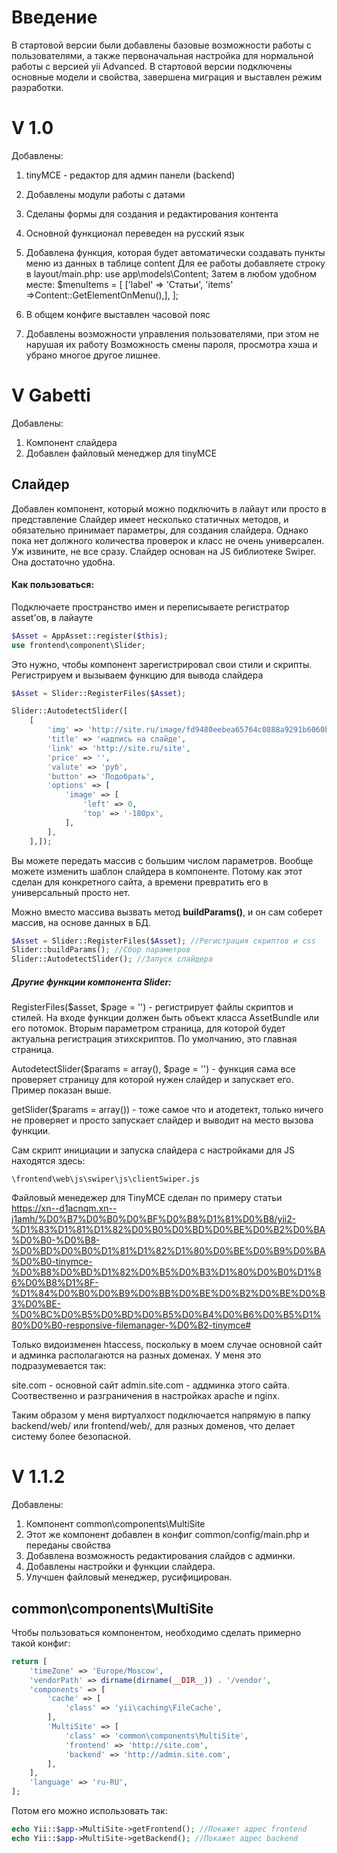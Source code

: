 Введение
=========================================================
В стартовой версии были добавлены базовые возможности работы с пользователями, а также
первоначальная настройка для нормальной работы с версией yii Advanced. В стартовой версии
подключены основные модели и свойства, завершена миграция и выставлен режим разработки.

V 1.0
=========================================================
Добавлены:
1. tinyMCE - редактор для админ панели (backend)
2. Добавлены модули работы с датами
3. Сделаны формы для создания и редактирования контента
4. Основной функционал переведен на русский язык
5. Добавлена функция, которая будет автоматически создавать пункты меню
из данных в таблице content
Для ее работы добавляете строку в layout/main.php:
    use app\models\Content;
Затем в любом удобном месте:
    $menuItems = [
        ['label' => 'Статьи', 'items' =>Content::GetElementOnMenu(),],
     ];

6. В общем конфиге выставлен часовой пояс
7. Добавлены возможности управления пользователями, при этом не нарушая их работу
Возможность смены пароля, просмотра хэша и убрано многое другое лишнее.

V Gabetti
========================================================

Добавлены:

1. Компонент слайдера
2. Добавлен файловый менеджер для tinyMCE

Слайдер
------------------------------------------------------

Добавлен компонент, который можно подключить в лайаут или просто в представление
Слайдер имеет несколько статичных методов, и обязательно принимает параметры,
для создания слайдера. Однако пока нет должного количества проверок и класс не
очень универсален. Уж извините, не все сразу. Слайдер основан на JS библиотеке
Swiper. Она достаточно удобна.

#### Как пользоваться:

Подключаете пространство имен и переписываете регистратор asset'ов, в лайауте

```php
$Asset = AppAsset::register($this);
use frontend\component\Slider;
```

Это нужно, чтобы компонент зарегистрировал свои стили и скрипты.
Регистрируем и вызываем функцию для вывода слайдера

```php
$Asset = Slider::RegisterFiles($Asset);

Slider::AutodetectSlider([
    [
        'img' => 'http://site.ru/image/fd9480eebea65764c0888a9291b6060b.jpg',
        'title' => 'надпись на слайде',
        'link' => 'http://site.ru/site',
        'price' => '',
        'valute' => 'руб',
        'button' => 'Подобрать',
        'options' => [
            'image' => [
                'left' => 0,
                'top' => '-180px',
            ],
        ],
    ],]);
```
Вы можете передать массив с большим числом параметров. Вообще можете изменить
шаблон слайдера в компоненте. Потому как этот сделан для конкретного сайта, а 
времени превратить его в универсальный просто нет.

Можно вместо массива вызвать метод **buildParams()**, и он сам соберет массив,
на основе данных в БД.

```php
$Asset = Slider::RegisterFiles($Asset); //Регистрация скриптов и css
Slider::buildParams(); //Сбор параметров
Slider::AutodetectSlider(); //Запуск слайдера
```

##### Другие функции компонента Slider:

RegisterFiles($asset, $page = '') - регистрирует файлы скриптов и стилей.
На входе функции должен быть объект класса AssetBundle или его потомок.
Вторым параметром страница, для которой будет актуальна регистрация этихскриптов.
По умолчанию, это главная страница.

AutodetectSlider($params = array(), $page = '') - функция сама все проверяет
страницу для которой нужен слайдер и запускает его. Пример показан выше.

getSlider($params = array()) - тоже самое что и атодетект, только ничего не
проверяет и просто запускает слайдер и выводит на место вызова функции.

Сам скрипт инициации и запуска слайдера с настройками для JS находятся здесь:

```
\frontend\web\js\swiper\js\clientSwiper.js
```

Файловый менедежер для TinyMCE сделан по примеру статьи
<https://xn--d1acnqm.xn--j1amh/%D0%B7%D0%B0%D0%BF%D0%B8%D1%81%D0%B8/yii2-%D1%83%D1%81%D1%82%D0%B0%D0%BD%D0%BE%D0%B2%D0%BA%D0%B0-%D0%B8-%D0%BD%D0%B0%D1%81%D1%82%D1%80%D0%BE%D0%B9%D0%BA%D0%B0-tinymce-%D0%B8%D0%BD%D1%82%D0%B5%D0%B3%D1%80%D0%B0%D1%86%D0%B8%D1%8F-%D1%84%D0%B0%D0%B9%D0%BB%D0%BE%D0%B2%D0%BE%D0%B3%D0%BE-%D0%BC%D0%B5%D0%BD%D0%B5%D0%B4%D0%B6%D0%B5%D1%80%D0%B0-responsive-filemanager-%D0%B2-tinymce#>

Только видоизменен htaccess, поскольку в моем случае основной сайт и админка
располагаются на разных доменах. У меня это подразумевается так:

site.com - основной сайт
admin.site.com - аддминка этого сайта. 
Соотвественно и разграничения в настройках apache и nginx.

Таким образом у меня виртуалхост подключается напрямую в папку backend/web/ или
frontend/web/, для разных доменов, что делает систему более безопасной.

V 1.1.2
======================================================

Добавлены:

1. Компонент common\components\MultiSite
2. Этот же компонент добавлен в конфиг common/config/main.php и переданы свойства
3. Добавлена возможность редактирования слайдов с админки. 
4. Добавлены настройки и функции слайдера.
5. Улучшен файловый менеджер, русифицирован.

common\components\MultiSite
----------------------------------------------------

Чтобы пользоваться компонентом, необходимо сделать примерно такой конфиг:

```php
return [
    'timeZone' => 'Europe/Moscow',
    'vendorPath' => dirname(dirname(__DIR__)) . '/vendor',
    'components' => [
        'cache' => [
            'class' => 'yii\caching\FileCache',
        ],
        'MultiSite' => [
            'class' => 'common\components\MultiSite',
            'frontend' => 'http://site.com',
            'backend' => 'http://admin.site.com',
        ],
    ],
    'language' => 'ru-RU',
];
```

Потом его можно использовать так:

```php
echo Yii::$app->MultiSite->getFrontend(); //Покажет адрес frontend
echo Yii::$app->MultiSite->getBackend(); //Покажет адрес backend
```







